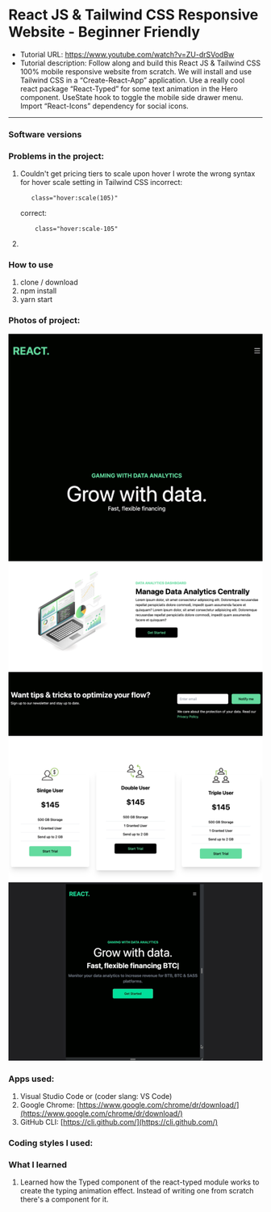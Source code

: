 # React JS & Tailwind CSS Responsive Website - Beginner Friendly
- Tutorial URL: https://www.youtube.com/watch?v=ZU-drSVodBw
- Tutorial description: Follow along and build this React JS & Tailwind CSS 100% mobile responsive website from scratch. We will install and use Tailwind CSS in a “Create-React-App” application. Use a really cool react package “React-Typed” for some text animation in the Hero component. UseState hook to toggle the mobile side drawer menu. Import “React-Icons” dependency for social icons. 

___________

### Software versions

### Problems in the project:
1. Couldn't get pricing tiers to scale upon hover
    I wrote the wrong syntax for hover scale setting in Tailwind CSS
    incorrect:
    ```
       class="hover:scale(105)"
    ```
    correct:
    ```
        class="hover:scale-105"
    ```

2.

### How to use
1. clone / download
2. npm install
3. yarn start

### Photos of project:
![](/public/react_responsivesite.png)
![](/public/react_responsivesite_1.png)
![](/public/react_responsivesite_2.png)
![](/public/react_responsivesite_3.gif)


### Apps used:
1. Visual Studio Code or (coder slang: VS Code)	[](https://code.visualstudio.com/)
2. Google Chrome: [https://www.google.com/chrome/dr/download/](https://www.google.com/chrome/dr/download/)
3. GitHub CLI: [https://cli.github.com/](https://cli.github.com/) 

### Coding styles I used:

### What I learned
1. Learned how the Typed component of the react-typed module works to create the typing animation effect. Instead of writing one from scratch there's a component for it.